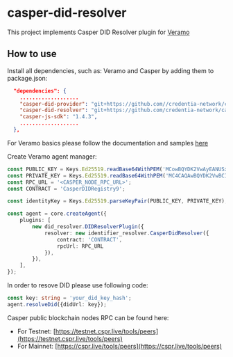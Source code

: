 # casper-did-resolver
This project implements Casper DID Resolver plugin for [Veramo](https://veramo.io/)
## How to use
Install all dependencies, such as: Veramo and Casper by adding them to package.json:
```json
  "dependencies": {
    ...................
    "casper-did-provider": "git+https://github.com//credentia-network/casper-did-provider.git",
    "casper-did-resolver": "git+https://github.com/credentia-network/casper-did-resolver.git",
    "casper-js-sdk": "1.4.3",
    ...................
  },
```

For Veramo basics please follow the documentation and samples [here](https://veramo.io/docs/basics/introduction)

Create  Veramo agent manager:
```ts
const PUBLIC_KEY = Keys.Ed25519.readBase64WithPEM('MCowBQYDK2VwAyEANUSxkqzpKbbhYVMo0bP3nVe+gen4jFp06Ki5u6cIATk=');
const PRIVATE_KEY = Keys.Ed25519.readBase64WithPEM('MC4CAQAwBQYDK2VwBCIEIAdjynMSLimFalVdB51TI6wGlwQKaI8PwdsG55t2qMZM');
const RPC_URL = '<CASPER_NODE_RPC_URL>';
const CONTRACT = 'CasperDIDRegistry9';

const identityKey = Keys.Ed25519.parseKeyPair(PUBLIC_KEY, PRIVATE_KEY);

const agent = core.createAgent({
    plugins: [
        new did_resolver.DIDResolverPlugin({
            resolver: new identifier_resolver.CasperDidResolver({
                contract: 'CONTRACT',
                rpcUrl: RPC_URL
            }),
        }),
    ],
});
```

In order to resove DID please use following code:

```ts
const key: string = 'your_did_key_hash';
agent.resolveDid({didUrl: key});
```

Casper public blockchain nodes RPC can be found here:
 - For Testnet: [https://testnet.cspr.live/tools/peers](https://testnet.cspr.live/tools/peers)
 - For Mainnet: [https://cspr.live/tools/peers](https://cspr.live/tools/peers)